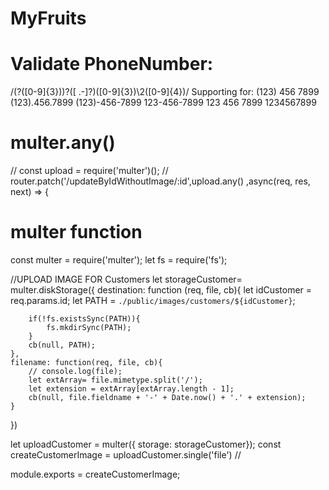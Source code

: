 # MyFruits
# Validate PhoneNumber: 
/\(?([0-9]{3})\)?([ .-]?)([0-9]{3})\2([0-9]{4})/
Supporting for: 
(123) 456 7899
(123).456.7899
(123)-456-7899
123-456-7899
123 456 7899
1234567899
# multer.any()
// const upload = require('multer')();
//  router.patch('/updateByIdWithoutImage/:id',upload.any() ,async(req, res, next) => {

# multer function 
const multer = require('multer');
let fs = require('fs');

//UPLOAD IMAGE FOR Customers
let storageCustomer= multer.diskStorage({
    destination: function (req, file, cb){
        let idCustomer = req.params.id;
        let PATH = `./public/images/customers/${idCustomer}`;

        if(!fs.existsSync(PATH)){
            fs.mkdirSync(PATH);
        }
        cb(null, PATH);
    },
    filename: function(req, file, cb){
        // console.log(file);
        let extArray= file.mimetype.split('/');
        let extension = extArray[extArray.length - 1];
        cb(null, file.fieldname + '-' + Date.now() + '.' + extension);
    }
})

let uploadCustomer = multer({ storage: storageCustomer});
 const createCustomerImage = uploadCustomer.single('file')
//

module.exports = createCustomerImage;

